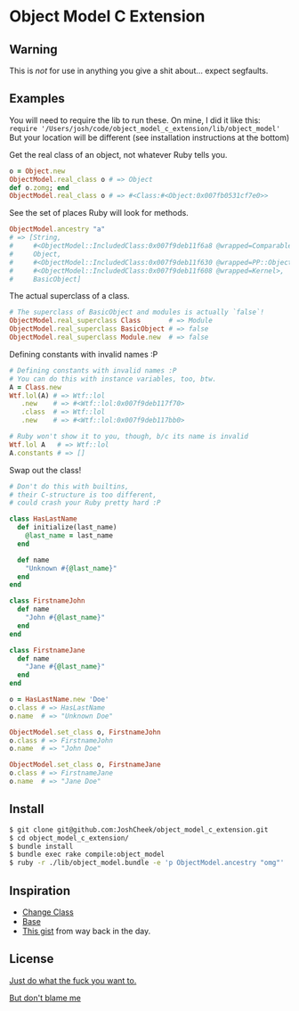 Object Model C Extension
========================

Warning
-------

This is *not* for use in anything you give a shit about...
expect segfaults.


Examples
--------

You will need to require the lib to run these.
On mine, I did it like this: `require '/Users/josh/code/object_model_c_extension/lib/object_model'`
But your location will be different (see installation instructions at the bottom)

Get the real class of an object, not whatever Ruby tells you.

```ruby
o = Object.new
ObjectModel.real_class o # => Object
def o.zomg; end
ObjectModel.real_class o # => #<Class:#<Object:0x007fb0531cf7e0>>
```

See the set of places Ruby will look for methods.

```ruby
ObjectModel.ancestry "a"
# => [String,
#     #<ObjectModel::IncludedClass:0x007f9deb11f6a8 @wrapped=Comparable>,
#     Object,
#     #<ObjectModel::IncludedClass:0x007f9deb11f630 @wrapped=PP::ObjectMixin>,
#     #<ObjectModel::IncludedClass:0x007f9deb11f608 @wrapped=Kernel>,
#     BasicObject]
```

The actual superclass of a class.

```ruby
# The superclass of BasicObject and modules is actually `false`!
ObjectModel.real_superclass Class       # => Module
ObjectModel.real_superclass BasicObject # => false
ObjectModel.real_superclass Module.new  # => false
```

Defining constants with invalid names :P

```ruby
# Defining constants with invalid names :P
# You can do this with instance variables, too, btw.
A = Class.new
Wtf.lol(A) # => Wtf::lol
   .new    # => #<Wtf::lol:0x007f9deb117f70>
   .class  # => Wtf::lol
   .new    # => #<Wtf::lol:0x007f9deb117bb0>

# Ruby won't show it to you, though, b/c its name is invalid
Wtf.lol A   # => Wtf::lol
A.constants # => []
```

Swap out the class!

```ruby
# Don't do this with builtins,
# their C-structure is too different,
# could crash your Ruby pretty hard :P

class HasLastName
  def initialize(last_name)
    @last_name = last_name
  end

  def name
    "Unknown #{@last_name}"
  end
end

class FirstnameJohn
  def name
    "John #{@last_name}"
  end
end

class FirstnameJane
  def name
    "Jane #{@last_name}"
  end
end

o = HasLastName.new 'Doe'
o.class # => HasLastName
o.name  # => "Unknown Doe"

ObjectModel.set_class o, FirstnameJohn
o.class # => FirstnameJohn
o.name  # => "John Doe"

ObjectModel.set_class o, FirstnameJane
o.class # => FirstnameJane
o.name  # => "Jane Doe"
```


Install
-------

```sh
$ git clone git@github.com:JoshCheek/object_model_c_extension.git
$ cd object_model_c_extension/
$ bundle install
$ bundle exec rake compile:object_model
$ ruby -r ./lib/object_model.bundle -e 'p ObjectModel.ancestry "omg"'
```


Inspiration
-----------

* [Change Class](https://github.com/seattlerb/change_class)
* [Base](https://github.com/garybernhardt/base)
* [This gist](https://gist.github.com/JoshCheek/4574453) from way back in the day.


License
-------

[Just do what the fuck you want to.](http://www.wtfpl.net/about/)

[But don't blame me](http://en.wikipedia.org/wiki/MIT_License#License_terms)
